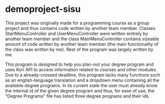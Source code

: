 # demoproject-sisu
This project was originally made for a programming course as a group project and thus contains code written by another team member. 
Classes StartMenuController and UserMenuController were written enitrely by another team member and the class MainMenuController contains sizeable amount of code written by another team member (the main functionality of the class was written by me).
Rest of the program was largely written by me.

This program is designed to help you plan-out your degree program and uses Kori API to access information related to courses and other modules. Due to a already-crossed deadline, this program lacks many functions such as an english-language translation and a dropdown menu containing all the available degree programs. In its current state the user must already know the internal id of the given degree program and thus, for ease of use, the "Degree Programs" file has listed three degree programs and their ids. 
